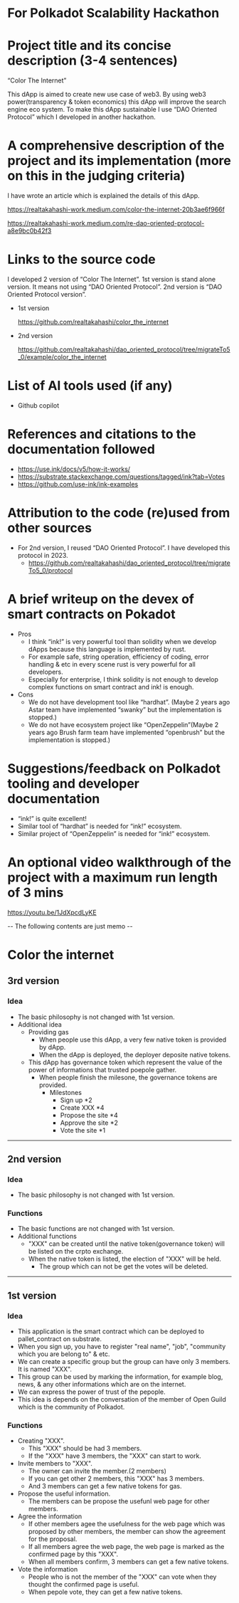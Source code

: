 # For Polkadot Scalability Hackathon
# Project title and its concise description (3-4 sentences)

“Color The Internet”

This dApp is aimed to create new use case of web3. By using web3 power(transparency & token economics) this dApp will improve the search engine eco system.  To make this dApp sustainable I use “DAO Oriented Protocol” which I developed in another hackathon. 

# A comprehensive description of the project and its implementation (more on this in the judging criteria)

I have wrote an article which is explained the details of this dApp.

https://realtakahashi-work.medium.com/color-the-internet-20b3ae6f966f

https://realtakahashi-work.medium.com/re-dao-oriented-protocol-a8e9bc0b42f3

# Links to the source code

I developed 2 version of “Color The Internet”. 1st version is stand alone version. It means not using “DAO Oriented Protocol”. 2nd version is “DAO Oriented Protocol version”.

- 1st version
    
    https://github.com/realtakahashi/color_the_internet
    
- 2nd version
    
    https://github.com/realtakahashi/dao_oriented_protocol/tree/migrateTo5_0/example/color_the_internet
    

# List of AI tools used (if any)

- Github copilot

# References and citations to the documentation followed

- https://use.ink/docs/v5/how-it-works/
- https://substrate.stackexchange.com/questions/tagged/ink?tab=Votes
- https://github.com/use-ink/ink-examples

# Attribution to the code (re)used from other sources

- For 2nd version, I reused “DAO Oriented Protocol”. I have developed this protocol in 2023.
    - https://github.com/realtakahashi/dao_oriented_protocol/tree/migrateTo5_0/protocol

# A brief writeup on the devex of smart contracts on Pokadot

- Pros
    - I think “ink!” is very powerful tool than solidity when we develop dApps because this language is implemented by rust.
    - For example safe, string operation, efficiency of coding, error handling & etc in every scene rust is very powerful for all developers.
    - Especially for enterprise, I think solidity is not enough to develop complex functions on smart contract and ink! is enough.
- Cons
    - We do not have development tool like “hardhat”. (Maybe 2 years ago Astar team have implemented “swanky” but the implementation is stopped.)
    - We do not have ecosystem project like “OpenZeppelin”(Maybe 2 years ago Brush farm team have implemented “openbrush” but the implementation is stopped.)

# Suggestions/feedback on Polkadot tooling and developer documentation

- “ink!” is quite excellent!
- Similar tool of “hardhat” is needed for “ink!” ecosystem.
- Similar project of “OpenZeppelin” is needed for “ink!” ecosystem.

# An optional video walkthrough of the project with a maximum run length of 3 mins

https://youtu.be/1JdXpcdLyKE

-- The following contents are just memo --

# Color the internet
## 3rd version
### Idea
- The basic philosophy is not changed with 1st version.
- Additional idea
  - Providing gas
    - When people use this dApp, a very few native token is provided by dApp.
    - When the dApp is deployed, the deployer deposite native tokens.  
  - This dApp has governance token which represent the value of the power of informations that trusted poepole gather.
    - When people finish the milesone, the governance tokens are provided.
      - Milestones
        - Sign up *2
        - Create XXX *4
        - Propose the site *4
        - Approve the site *2
        - Vote the site *1   
---
## 2nd version
### Idea
- The basic philosophy is not changed with 1st version.
### Functions
- The basic functions are not changed with 1st version.
- Additional functions
  - "XXX" can be created until the native token(governance token) will be listed on the crpto exchange.
  - When the native token is listed, the election of "XXX" will be held.
    - The group which can not be get the votes will be deleted.  
---
## 1st version
### Idea
- This application is the smart contract which can be deployed to pallet_contract on substrate.
- When you sign up, you have to register "real name", "job", "community which you are belong to" & etc.
- We can create a specific group but the group can have only 3 members. It is named "XXX".
- This group can be used by marking the information, for example blog, news, & any other informations which are on the internet.
- We can express the power of trust of the pepople.
- This idea is depends on the conversation of the member of Open Guild which is the community of Polkadot. 
### Functions
- Creating "XXX".
  - This "XXX" should be had 3 members.
  - If the "XXX" have 3 members, the "XXX" can start to work.
- Invite members to "XXX".
  - The owner can invite the member.(2 members)
  - If you can get other 2 members, this "XXX" has 3 members.
  - And 3 members can get a few native tokens for gas.
- Propose the useful information.
  - The members can be propose the usefunl web page for other members.
- Agree the information
  - If other members agee the usefulness for the web page which was proposed by other members, the member can show the agreement for the proposal.
  - If all members agree the web page, the web page is marked as the confirmed page by this "XXX".
  - When all members confirm, 3 members can get a few native tokens.
- Vote the information
  - People who is not the member of the "XXX" can vote when they thought the confirmed page is useful.
  - When pepole vote, they can get a few native tokens.
